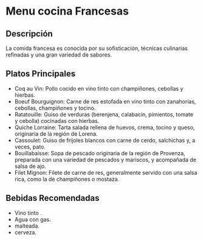 # Menu cocina Francesas

## Descripción
La comida francesa es conocida por su sofisticación, técnicas culinarias refinadas y una gran variedad de sabores. 

## Platos Principales
- Coq au Vin: Pollo cocido en vino tinto con champiñones, cebollas y hierbas.
- Boeuf Bourguignon: Carne de res estofada en vino tinto con zanahorias, cebollas, champiñones y tocino.
- Ratatouille: Guiso de verduras (berenjena, calabacín, pimientos, tomate y cebolla) cocinadas con hierbas.
- Quiche Lorraine: Tarta salada rellena de huevos, crema, tocino y queso, originaria de la región de Lorena.
- Cassoulet: Guiso de frijoles blancos con carne de cerdo, salchichas y, a veces, pato.
- Bouillabaisse: Sopa de pescado originaria de la región de Provenza, preparada con una variedad de pescados y mariscos, y acompañada de salsa de ajo.
- Filet Mignon: Filete de carne de res, generalmente servido con una salsa rica, como la de champiñones o mostaza.

## Bebidas Recomendadas
- Vino tinto .
- Agua con gas.
- malteada.
- cerveza.